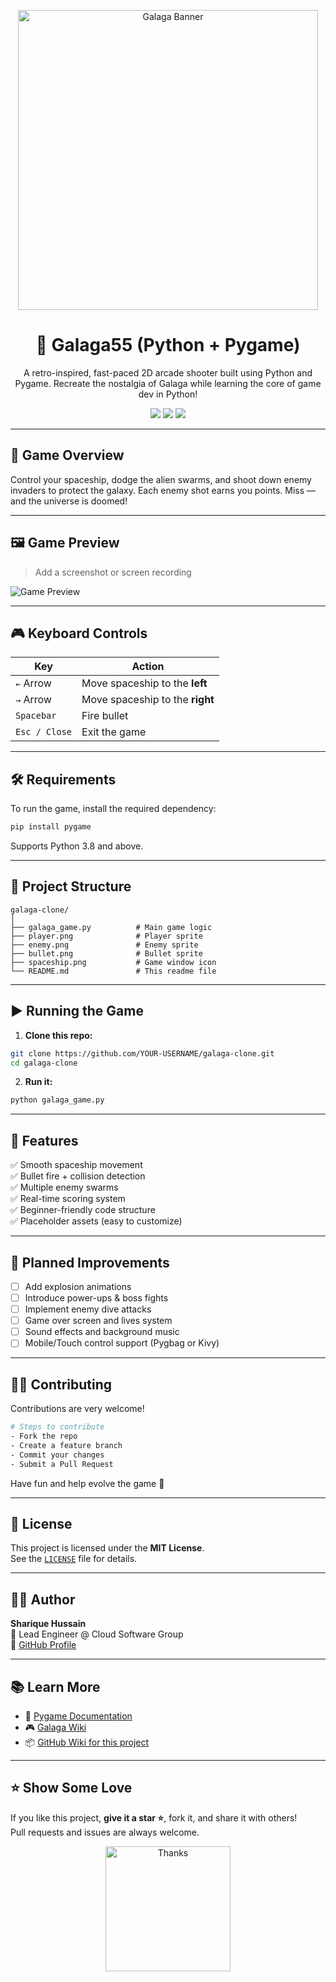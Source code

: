 <!-- Banner or Game Art -->
<p align="center">
  <img src="https://upload.wikimedia.org/wikipedia/en/0/01/Galaga_title.png" width="480" alt="Galaga Banner">
</p>

<h1 align="center">🌌 Galaga55 (Python + Pygame)</h1>

<p align="center">
  A retro-inspired, fast-paced 2D arcade shooter built using Python and Pygame.  
  Recreate the nostalgia of Galaga while learning the core of game dev in Python!
</p>

<p align="center">
  <img src="https://img.shields.io/badge/Python-3.10+-blue.svg">
  <img src="https://img.shields.io/badge/Game%20Engine-Pygame-yellow">
  <img src="https://img.shields.io/github/license/YOUR-USERNAME/galaga-clone">
</p>

---

## 🚀 Game Overview

Control your spaceship, dodge the alien swarms, and shoot down enemy invaders to protect the galaxy. Each enemy shot earns you points. Miss — and the universe is doomed!

---

## 🖼️ Game Preview

> Add a screenshot or screen recording

![Game Preview](https://via.placeholder.com/800x400?text=Galaga+Clone+Gameplay+Preview)

---

## 🎮 Keyboard Controls

| **Key**         | **Action**                        |
|-----------------|-----------------------------------|
| `←` Arrow       | Move spaceship to the **left**    |
| `→` Arrow       | Move spaceship to the **right**   |
| `Spacebar`      | Fire bullet                       |
| `Esc / Close`   | Exit the game                     |

---

## 🛠️ Requirements

To run the game, install the required dependency:

```bash
pip install pygame
```

Supports Python 3.8 and above.

---

## 📁 Project Structure

```
galaga-clone/
│
├── galaga_game.py          # Main game logic
├── player.png              # Player sprite
├── enemy.png               # Enemy sprite
├── bullet.png              # Bullet sprite
├── spaceship.png           # Game window icon
└── README.md               # This readme file
```

---

## ▶️ Running the Game

1. **Clone this repo:**

```bash
git clone https://github.com/YOUR-USERNAME/galaga-clone.git
cd galaga-clone
```

2. **Run it:**

```bash
python galaga_game.py
```

---

## 🌟 Features

✅ Smooth spaceship movement  
✅ Bullet fire + collision detection  
✅ Multiple enemy swarms  
✅ Real-time scoring system  
✅ Beginner-friendly code structure  
✅ Placeholder assets (easy to customize)

---

## 🚧 Planned Improvements

- [ ] Add explosion animations
- [ ] Introduce power-ups & boss fights
- [ ] Implement enemy dive attacks
- [ ] Game over screen and lives system
- [ ] Sound effects and background music
- [ ] Mobile/Touch control support (Pygbag or Kivy)

---

## 🧑‍💻 Contributing

Contributions are very welcome!

```bash
# Steps to contribute
- Fork the repo
- Create a feature branch
- Commit your changes
- Submit a Pull Request
```

Have fun and help evolve the game 🚀

---

## 📜 License

This project is licensed under the **MIT License**.  
See the [`LICENSE`](LICENSE) file for details.

---

## 🧑‍🚀 Author

**Sharique Hussain**  
💼 Lead Engineer @ Cloud Software Group  
🔗 [GitHub Profile](https://github.com/shussain-tibco)

---

## 📚 Learn More

- 📘 [Pygame Documentation](https://www.pygame.org/docs/)
- 🎮 [Galaga Wiki](https://en.wikipedia.org/wiki/Galaga)
- 📦 [GitHub Wiki for this project](https://github.com/YOUR-USERNAME/galaga-clone/wiki)

---

## ⭐️ Show Some Love

If you like this project, **give it a star ⭐**, fork it, and share it with others!  
Pull requests and issues are always welcome.

<p align="center">
  <img src="https://media.giphy.com/media/OPU6wzx8JrHna/giphy.gif" width="200" alt="Thanks">
</p>
